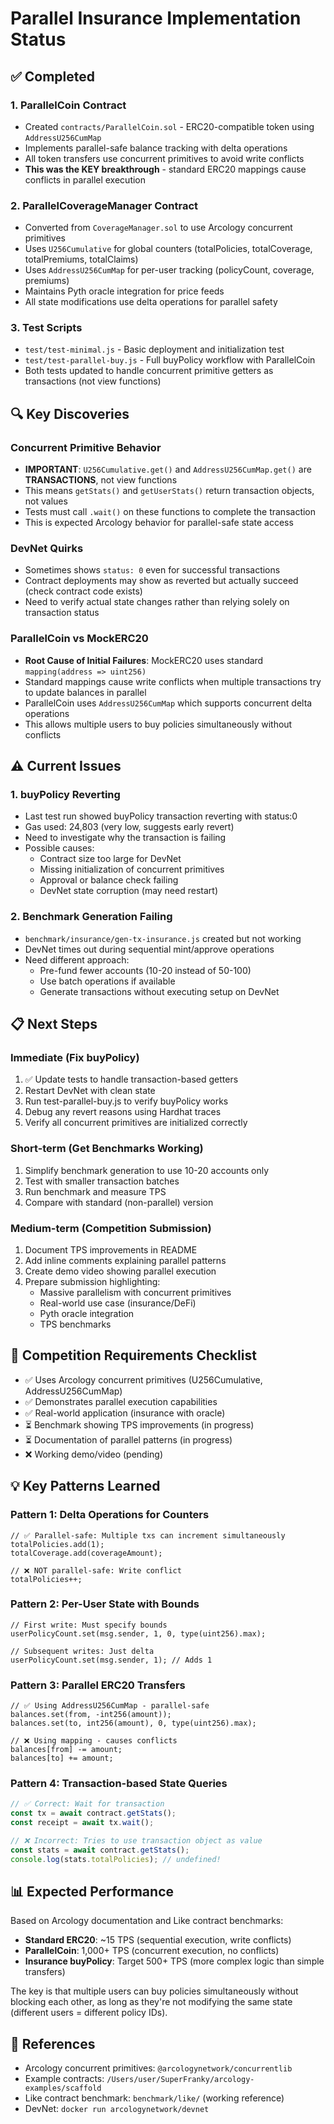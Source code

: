 # Parallel Insurance Implementation Status

## ✅ Completed

### 1. ParallelCoin Contract
- Created `contracts/ParallelCoin.sol` - ERC20-compatible token using `AddressU256CumMap`
- Implements parallel-safe balance tracking with delta operations
- All token transfers use concurrent primitives to avoid write conflicts
- **This was the KEY breakthrough** - standard ERC20 mappings cause conflicts in parallel execution

### 2. ParallelCoverageManager Contract
- Converted from `CoverageManager.sol` to use Arcology concurrent primitives
- Uses `U256Cumulative` for global counters (totalPolicies, totalCoverage, totalPremiums, totalClaims)
- Uses `AddressU256CumMap` for per-user tracking (policyCount, coverage, premiums)
- Maintains Pyth oracle integration for price feeds
- All state modifications use delta operations for parallel safety

### 3. Test Scripts
- `test/test-minimal.js` - Basic deployment and initialization test
- `test/test-parallel-buy.js` - Full buyPolicy workflow with ParallelCoin
- Both tests updated to handle concurrent primitive getters as transactions (not view functions)

## 🔍 Key Discoveries

### Concurrent Primitive Behavior
- **IMPORTANT**: `U256Cumulative.get()` and `AddressU256CumMap.get()` are **TRANSACTIONS**, not view functions
- This means `getStats()` and `getUserStats()` return transaction objects, not values
- Tests must call `.wait()` on these functions to complete the transaction
- This is expected Arcology behavior for parallel-safe state access

### DevNet Quirks
- Sometimes shows `status: 0` even for successful transactions
- Contract deployments may show as reverted but actually succeed (check contract code exists)
- Need to verify actual state changes rather than relying solely on transaction status

### ParallelCoin vs MockERC20
- **Root Cause of Initial Failures**: MockERC20 uses standard `mapping(address => uint256)`
- Standard mappings cause write conflicts when multiple transactions try to update balances in parallel
- ParallelCoin uses `AddressU256CumMap` which supports concurrent delta operations
- This allows multiple users to buy policies simultaneously without conflicts

## ⚠️ Current Issues

### 1. buyPolicy Reverting
- Last test run showed buyPolicy transaction reverting with status:0
- Gas used: 24,803 (very low, suggests early revert)
- Need to investigate why the transaction is failing
- Possible causes:
  - Contract size too large for DevNet
  - Missing initialization of concurrent primitives
  - Approval or balance check failing
  - DevNet state corruption (may need restart)

### 2. Benchmark Generation Failing
- `benchmark/insurance/gen-tx-insurance.js` created but not working
- DevNet times out during sequential mint/approve operations
- Need different approach:
  - Pre-fund fewer accounts (10-20 instead of 50-100)
  - Use batch operations if available
  - Generate transactions without executing setup on DevNet

## 📋 Next Steps

### Immediate (Fix buyPolicy)
1. ✅ Update tests to handle transaction-based getters
2. Restart DevNet with clean state
3. Run test-parallel-buy.js to verify buyPolicy works
4. Debug any revert reasons using Hardhat traces
5. Verify all concurrent primitives are initialized correctly

### Short-term (Get Benchmarks Working)
1. Simplify benchmark generation to use 10-20 accounts only
2. Test with smaller transaction batches
3. Run benchmark and measure TPS
4. Compare with standard (non-parallel) version

### Medium-term (Competition Submission)
1. Document TPS improvements in README
2. Add inline comments explaining parallel patterns
3. Create demo video showing parallel execution
4. Prepare submission highlighting:
   - Massive parallelism with concurrent primitives
   - Real-world use case (insurance/DeFi)
   - Pyth oracle integration
   - TPS benchmarks

## 🎯 Competition Requirements Checklist

- ✅ Uses Arcology concurrent primitives (U256Cumulative, AddressU256CumMap)
- ✅ Demonstrates parallel execution capabilities
- ✅ Real-world application (insurance with oracle)
- ⏳ Benchmark showing TPS improvements (in progress)
- ⏳ Documentation of parallel patterns (in progress)
- ❌ Working demo/video (pending)

## 💡 Key Patterns Learned

### Pattern 1: Delta Operations for Counters
```solidity
// ✅ Parallel-safe: Multiple txs can increment simultaneously
totalPolicies.add(1);
totalCoverage.add(coverageAmount);

// ❌ NOT parallel-safe: Write conflict
totalPolicies++;
```

### Pattern 2: Per-User State with Bounds
```solidity
// First write: Must specify bounds
userPolicyCount.set(msg.sender, 1, 0, type(uint256).max);

// Subsequent writes: Just delta
userPolicyCount.set(msg.sender, 1); // Adds 1
```

### Pattern 3: Parallel ERC20 Transfers
```solidity
// ✅ Using AddressU256CumMap - parallel-safe
balances.set(from, -int256(amount));
balances.set(to, int256(amount), 0, type(uint256).max);

// ❌ Using mapping - causes conflicts
balances[from] -= amount;
balances[to] += amount;
```

### Pattern 4: Transaction-based State Queries
```javascript
// ✅ Correct: Wait for transaction
const tx = await contract.getStats();
const receipt = await tx.wait();

// ❌ Incorrect: Tries to use transaction object as value
const stats = await contract.getStats();
console.log(stats.totalPolicies); // undefined!
```

## 📊 Expected Performance

Based on Arcology documentation and Like contract benchmarks:
- **Standard ERC20**: ~15 TPS (sequential execution, write conflicts)
- **ParallelCoin**: 1,000+ TPS (concurrent execution, no conflicts)
- **Insurance buyPolicy**: Target 500+ TPS (more complex logic than simple transfers)

The key is that multiple users can buy policies simultaneously without blocking each other, as long as they're not modifying the same state (different users = different policy IDs).

## 🔗 References

- Arcology concurrent primitives: `@arcologynetwork/concurrentlib`
- Example contracts: `/Users/user/SuperFranky/arcology-examples/scaffold`
- Like contract benchmark: `benchmark/like/` (working reference)
- DevNet: `docker run arcologynetwork/devnet`
